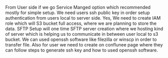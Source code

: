   From User side if we go  Service Manged option which recommended mostly for simple setup. 
   We need users ssh public key in order setup authentication from users local to server side. 
   Yes, We need to create IAM role which will S3 bucket full access, where we are planning to store the data. 
   SFTP Setup will one time SFTP server creation where we hosting kind of server which is helping us to communicate in between user local to s3 bucket.
   We can used openssh software like filezilla or winscp in order to transfer file. 
   Also for user we need to create on conflunee page where they can follow steps to generate ssh key and how to used openssh software. 
